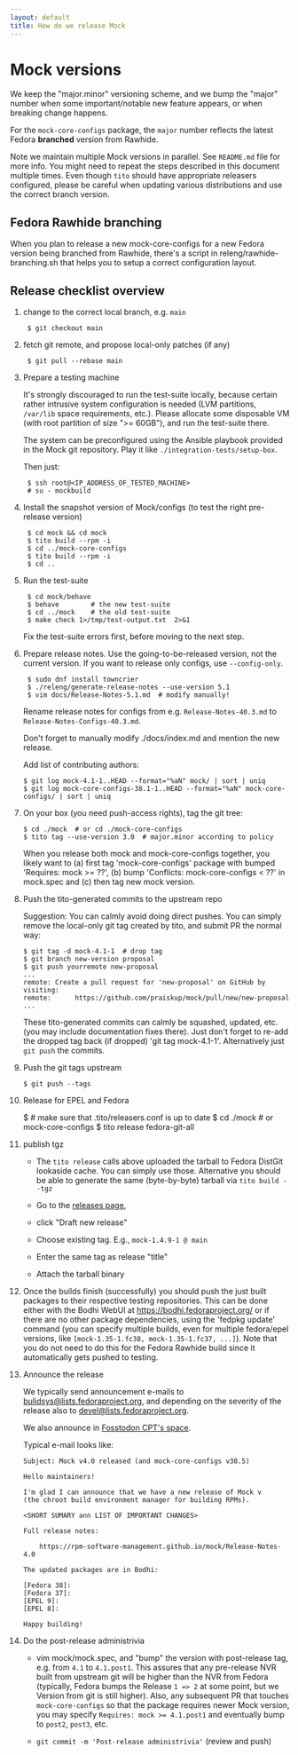 ```yaml
---
layout: default
title: How do we release Mock
---
```


# Mock versions

We keep the "major.minor" versioning scheme, and we bump the "major" number when
some important/notable new feature appears, or when breaking change happens.

For the `mock-core-configs` package, the `major` number reflects the latest
Fedora **branched** version from Rawhide.

Note we maintain multiple Mock versions in parallel.  See `README.md` file
for more info.  You might need to repeat the steps described in this document
multiple times.  Even though `tito` should have appropriate releasers
configured, please be careful when updating various distributions and use the
correct branch version.

## Fedora Rawhide branching

When you plan to release a new mock-core-configs for a new Fedora version being
branched from Rawhide, there's a script in releng/rawhide-branching.sh that
helps you to setup a correct configuration layout.

## Release checklist overview

1. change to the correct local branch, e.g. `main`

        $ git checkout main

2. fetch git remote, and propose local-only patches (if any)

        $ git pull --rebase main

3. Prepare a testing machine

   It's strongly discouraged to run the test-suite locally, because certain
   rather intrusive system configuration is needed (LVM partitions, `/var/lib`
   space requirements, etc.).  Please allocate some disposable VM (with root
   partition of size ">= 60GB"), and run the test-suite there.

   The system can be preconfigured using the Ansible playbook provided in the
   Mock git repository.  Play it like `./integration-tests/setup-box`.

    Then just:

        $ ssh root@<IP_ADDRESS_OF_TESTED_MACHINE>
        # su - mockbuild


4. Install the snapshot version of Mock/configs (to test the right pre-release
   version)

        $ cd mock && cd mock
        $ tito build --rpm -i
        $ cd ../mock-core-configs
        $ tito build --rpm -i
        $ cd ..

5. Run the test-suite

        $ cd mock/behave
        $ behave        # the new test-suite
        $ cd ../mock    # the old test-suite
        $ make check 1>/tmp/test-output.txt  2>&1

   Fix the test-suite errors first, before moving to the next step.

6. Prepare release notes. Use the going-to-be-released version, not
   the current version. If you want to release only configs, use
   `--config-only`.

        $ sudo dnf install towncrier
        $ ./releng/generate-release-notes --use-version 5.1
        $ vim docs/Release-Notes-5.1.md  # modify manually!

   Rename release notes for configs from e.g. `Release-Notes-40.3.md`
   to `Release-Notes-Configs-40.3.md`.

   Don't forget to manually modify ./docs/index.md and mention the new release.

   Add list of contributing authors:

       $ git log mock-4.1-1..HEAD --format="%aN" mock/ | sort | uniq
       $ git log mock-core-configs-38.1-1..HEAD --format="%aN" mock-core-configs/ | sort | uniq

7. On your box (you need push-access rights), tag the git tree:

       $ cd ./mock  # or cd ./mock-core-configs
       $ tito tag --use-version 3.0  # major.minor according to policy

   When you release both mock and mock-core-configs together, you
   likely want to (a) first tag 'mock-core-configs' package with bumped
   'Requires: mock >= ??', (b) bump 'Conflicts: mock-core-configs < ??' in
   mock.spec and (c) then tag new mock version.

8. Push the tito-generated commits to the upstream repo

   Suggestion: You can calmly avoid doing direct pushes.  You can simply remove
   the local-only git tag created by tito, and submit PR the normal way:

       $ git tag -d mock-4.1-1  # drop tag
       $ git branch new-version proposal
       $ git push yourremote new-proposal
       ...
       remote: Create a pull request for 'new-proposal' on GitHub by visiting:
       remote:      https://github.com/praiskup/mock/pull/new/new-proposal
       ...

    These tito-generated commits can calmly be squashed, updated, etc. (you may
    include documentation fixes there).  Just don't forget to re-add the dropped
    tag back (if dropped) 'git tag mock-4.1-1'.  Alternatively just `git push`
    the commits.

9. Push the git tags upstream

       $ git push --tags

10. Release for EPEL and Fedora

       $ # make sure that .tito/releasers.conf is up to date
       $ cd ./mock  # or mock-core-configs
       $ tito release fedora-git-all

11. publish tgz

    - The `tito release` calls above uploaded the tarball to Fedora DistGit
      lookaside cache.  You can simply use those.  Alternative you should be able
      to generate the same (byte-by-byte) tarball via `tito build --tgz`

    - Go to the [releases page](https://github.com/rpm-software-management/mock/releases),

    - click "Draft new release"

    - Choose existing tag. E.g., `mock-1.4.9-1 @ main`

    - Enter the same tag as release "title"

    - Attach the tarball binary

12. Once the builds finish (successfully) you should push the just built packages
   to their respective testing repositories. This can be done either with the
   Bodhi WebUI at https://bodhi.fedoraproject.org/ or if there are no other
   package dependencies, using the 'fedpkg update' command (you can specify
   multiple builds, even for multiple fedora/epel versions, like
   `[mock-1.35-1.fc38, mock-1.35-1.fc37, ...]`).  Note that you do not need to
   do this for the Fedora Rawhide build since it automatically gets pushed to
   testing.

13. Announce the release

    We typically send announcement e-mails to
    [bulidsys@lists.fedoraproject.org](https://lists.fedoraproject.org/archives/list/buildsys@lists.fedoraproject.org/),
    and depending on the severity of the release also to
    [devel@lists.fedoraproject.org](https://lists.fedoraproject.org/archives/list/devel@lists.fedoraproject.org/).

    We also announce in [Fosstodon CPT's space](https://fosstodon.org/@fedoracpt).

    Typical e-mail looks like:

        Subject: Mock v4.0 released (and mock-core-configs v38.5)

        Hello maintainers!

        I'm glad I can announce that we have a new release of Mock v
        (the chroot build environment manager for building RPMs).

        <SHORT SUMARY ann LIST OF IMPORTANT CHANGES>

        Full release notes:

            https://rpm-software-management.github.io/mock/Release-Notes-4.0

        The updated packages are in Bodhi:

        [Fedora 38]:
        [Fedora 37]:
        [EPEL 9]:
        [EPEL 8]:

        Happy building!

14. Do the post-release administrivia

    - vim mock/mock.spec, and "bump" the version with post-release tag, e.g.
      from `4.1` to `4.1.post1`.  This assures that any pre-release NVR built
      from upstream git will be higher than the NVR from Fedora (typically,
      Fedora bumps the Release `1 => 2` at some point, but we Version from git
      is still higher).  Also, any subsequent PR that touches
      `mock-core-configs` so that the package requires newer Mock version, you
      may specify `Requires: mock >= 4.1.post1` and eventually bump to `post2`,
      `post3`, etc.

    - `git commit -m 'Post-release administrivia'` (review and push)

